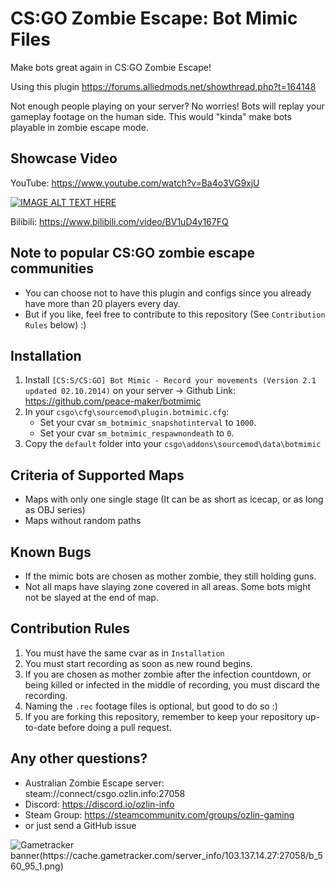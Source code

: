 # CS:GO Zombie Escape: Bot Mimic Files
Make bots great again in CS:GO Zombie Escape! 

Using this plugin https://forums.alliedmods.net/showthread.php?t=164148

Not enough people playing on your server? No worries! Bots will replay your gameplay footage on the human side. This would "kinda" make bots playable in zombie escape mode.

## Showcase Video
YouTube: https://www.youtube.com/watch?v=Ba4o3VG9xjU 

[![IMAGE ALT TEXT HERE](http://img.youtube.com/vi/Ba4o3VG9xjU/0.jpg)](https://www.youtube.com/watch?v=Ba4o3VG9xjU)

Bilibili: https://www.bilibili.com/video/BV1uD4y167FQ

## Note to popular CS:GO zombie escape communities
* You can choose not to have this plugin and configs since you already have more than 20 players every day. 
* But if you like, feel free to contribute to this repository (See `Contribution Rules` below) :)

## Installation
1. Install `[CS:S/CS:GO] Bot Mimic - Record your movements (Version 2.1 updated 02.10.2014)` on your server -> Github Link: https://github.com/peace-maker/botmimic
2. In your `csgo\cfg\sourcemod\plugin.botmimic.cfg`:
    * Set your cvar `sm_botmimic_snapshotinterval` to `1000`.
    * Set your cvar `sm_botmimic_respawnondeath` to `0`.
3. Copy the `default` folder into your `csgo\addons\sourcemod\data\botmimic`


## Criteria of Supported Maps
* Maps with only one single stage (It can be as short as icecap, or as long as OBJ series)
* Maps without random paths

## Known Bugs
* If the mimic bots are chosen as mother zombie, they still holding guns.
* Not all maps have slaying zone covered in all areas. Some bots might not be slayed at the end of map.

## Contribution Rules
1. You must have the same cvar as in `Installation`
2. You must start recording as soon as new round begins.
3. If you are chosen as mother zombie after the infection countdown, or being killed or infected in the middle of recording, you must discard the recording.
4. Naming the `.rec` footage files is optional, but good to do so :)
5. If you are forking this repository, remember to keep your repository up-to-date before doing a pull request.

## Any other questions?
* Australian Zombie Escape server: steam://connect/csgo.ozlin.info:27058
* Discord: https://discord.io/ozlin-info
* Steam Group: https://steamcommunity.com/groups/ozlin-gaming
* or just send a GitHub issue

![Gametracker banner(https://cache.gametracker.com/server_info/103.137.14.27:27058/b_560_95_1.png)](https://cache.gametracker.com/server_info/103.137.14.27:27058/b_560_95_1.png)
